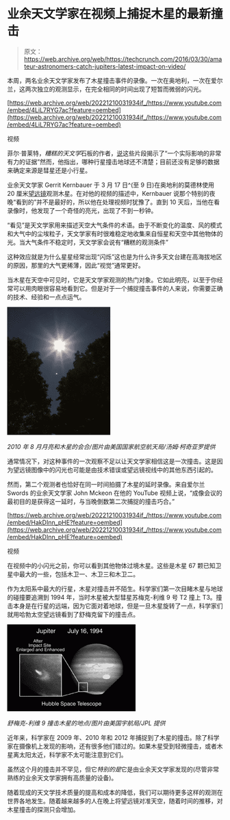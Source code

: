 # 业余天文学家在视频上捕捉木星的最新撞击 

> 原文：<https://web.archive.org/web/https://techcrunch.com/2016/03/30/amateur-astronomers-catch-jupiters-latest-impact-on-video/>

本周，两名业余天文学家发布了木星撞击事件的录像。一次在奥地利，一次在爱尔兰，这两次独立的观测显示，在完全相同的时间出现了短暂而微弱的闪光。

[https://web.archive.org/web/20221210031934if_/https://www.youtube.com/embed/4LiL7RYG7ac?feature=oembed](https://web.archive.org/web/20221210031934if_/https://www.youtube.com/embed/4LiL7RYG7ac?feature=oembed)

视频

菲尔·普莱特，*糟糕的天文学*石板的作者，[说](https://web.archive.org/web/20221210031934/http://www.slate.com/blogs/bad_astronomy/2016/03/29/jupiter_hit_by_asteroid_or_comet_in_march_2016.html)这些片段揭示了“一个实际影响的非常有力的证据”然而，他指出，哪种行星撞击地球还不清楚；目前还没有足够的数据来确定来源是彗星还是小行星。

业余天文学家 Gerrit Kernbauer 于 3 月 17 日^(至 9 日)在奥地利的莫德林使用 20 厘米[望远镜](https://web.archive.org/web/20221210031934/http://www.amazon.co.uk/Skywatcher-Explorer-200P-1000-T%C3%A9lescope-EQ-5/dp/B002OTZZPA)观测木星。在对他的视频的描述中，Kernbauer 说那个特别的夜晚“看到的”并不是最好的，所以他在处理视频时犹豫了。直到 10 天后，当他在看录像时，他发现了一个奇怪的亮光，出现了不到一秒钟。

“看见”是天文学家用来描述天空大气条件的术语。由于不断变化的温度、风的模式和大气中的尘埃粒子，天文学家有时很难稳定地收集来自恒星和天空中其他物体的光。当大气条件不稳定时，天文学家会说有“糟糕的观测条件”

这种效应就是为什么星星经常出现“闪烁”这也是为什么许多天文台建在高海拔地区的原因，那里的大气更稀薄，因此“视觉”通常更好。

当木星在天空中可见时，它是天文学家观测的热门对象。它如此明亮，以至于你经常可以用肉眼很容易地看到它。但是对于一个捕捉撞击事件的人来说，你需要正确的技术、经验和一点点运气。

![Moon and Jupiter conjunction in August 2010 / Image courtesy of NASA/ Tom Cocchiaro](img/4ddbb26ef34c9256415eb6521106580e.png)

*2010 年 8 月月亮和木星的会合/图片由美国国家航空航天局/汤姆·柯奇亚罗提供*

通常情况下，对这种事件的一次观察不足以让天文学家相信这是一次撞击。这是因为望远镜图像中的闪光也可能是由技术错误或望远镜视线中的其他东西引起的。

然而，第二个观测者也恰好在同一时间拍摄了木星的延时录像。来自爱尔兰 Swords 的业余天文学家 John Mckeon 在他的 YouTube 视频上说，“成像会议的最初目的是获得这一延时，与当晚倒数第二次捕捉的撞击巧合。”

[https://web.archive.org/web/20221210031934if_/https://www.youtube.com/embed/HakDInn_pHE?feature=oembed](https://web.archive.org/web/20221210031934if_/https://www.youtube.com/embed/HakDInn_pHE?feature=oembed)

视频

在视频中的小闪光之前，你可以看到其他物体过境木星。这些是木星 67 颗已知卫星中最大的一些，包括木卫一、木卫三和木卫二。

作为太阳系中最大的行星，木星对撞击并不陌生。科学家们第一次目睹木星与地球的碰撞要追溯到 1994 年，当时木星被大型彗星苏梅克-利维 9 号 T2 撞上 T3。撞击本身是在行星的远端，因为它面对着地球，但是一旦木星旋转了一点，科学家们就用哈勃太空望远镜看到了舒梅克留下的撞击点。

![Shoemaker-Levy 9 impact site on Jupiter / Image courtesy of NASA/JPL](img/25f43cb53f973662d749cdfb7d88957d.png)

*舒梅克-利维 9 撞击木星的地点/图片由美国宇航局/JPL 提供*

近年来，科学家在 2009 年、2010 年和 2012 年捕捉到了木星的撞击。除了科学家在摄像机上发现的影响，还有很多他们错过的。如果木星受到轻微撞击，或者木星离太阳太近，科学家不太可能注意到它们。

虽然这个月的撞击并不罕见，但它*特别的是*它是由业余天文学家发现的(尽管非常熟练的业余天文学家拥有高质量的设备)。

随着现成的天文学技术质量的提高和成本的降低，我们可以期待更多这样的观测在世界各地发生。随着越来越多的人在晚上将望远镜对准天空，随着时间的推移，对木星撞击的探测只会增加。